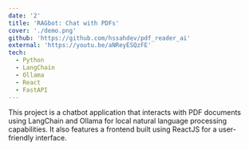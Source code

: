 ```yaml
---
date: '2'
title: 'RAGbot: Chat with PDFs'
cover: './demo.png'
github: 'https://github.com/hssahdev/pdf_reader_ai'
external: 'https://youtu.be/aNReyESQzFE'
tech:
  - Python
  - LangChain
  - Ollama
  - React
  - FastAPI
---
```


This project is a chatbot application that interacts with PDF documents using LangChain and Ollama for local natural language processing capabilities. It also features a frontend built using ReactJS for a user-friendly interface.
